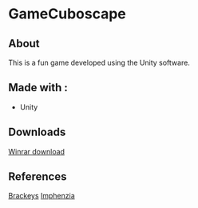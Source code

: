 # GameCuboscape

## About
This is a fun game developed using the Unity software.

## Made with :
- Unity

## Downloads
[Winrar download](https://github.com/AVAniketh0905/GameCuboscape/blob/main/FirstGame.rar)

## References
[Brackeys](https://brackeys.com/)
[Imphenzia](https://www.imphenzia.com/)
